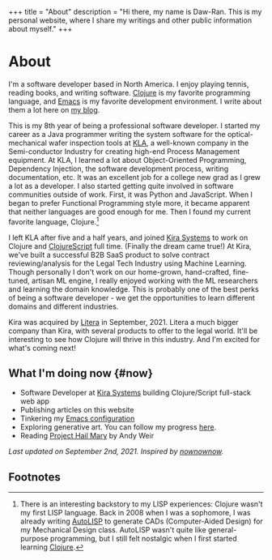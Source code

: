 +++
title = "About"
description = "Hi there, my name is Daw-Ran. This is my personal website, where I share my writings and other public information about myself."
+++

# About

I'm a software developer based in North America. I enjoy playing tennis, reading
books, and writing software.  [Clojure] is my favorite programming language, and
[Emacs] is my favorite development environment.  I write about them a lot here
on [my blog].

This is my 8th year of being a professional software developer.  I started my
career as a Java programmer writing the system software for the
optical-mechanical wafer inspection tools at [KLA], a well-known company in the
Semi-conductor Industry for creating high-end Process Management equipment.  At
KLA, I learned a lot about Object-Oriented Programming, Dependency Injection,
the software development process, writing documentation, etc.  It was an
excellent job for a college new grad as I grew a lot as a developer.  I also
started getting quite involved in software communities outside of work.  First,
it was Python and JavaScript.  When I began to prefer Functional Programming
style more, it became apparent that neither languages are good enough for me.
Then I found my current favorite language, Clojure.[^1]

I left KLA after five and a half years, and joined [Kira Systems] to work on
Clojure and [ClojureScript] full time.  (Finally the dream came true!)  At Kira,
we've built a successful B2B SaaS product to solve contract reviewing/analysis
for the Legal Tech Industry using Machine Learning.  Though personally I don't
work on our home-grown, hand-crafted, fine-tuned, artisan ML engine, I really
enjoyed working with the ML researchers and learning the domain knowledge.  This
is probably one of the best perks of being a software developer - we get the
opportunities to learn different domains and different industries.

Kira was acquired by [Litera] in September, 2021. Litera a much bigger company
than Kira, with several products to offer to the legal world. It'll be
interesting to see how Clojure will thrive in this industry. And I'm excited for
what's coming next!

## What I'm doing now {#now}

* Software Developer at [Kira Systems] building Clojure/Script full-stack web
  app
* Publishing articles on this website
* Tinkering my [Emacs configuration]
* Exploring generative art. You can follow my progress [here][sketchbook].
* Reading [Project Hail Mary] by Andy Weir

_Last updated on September 2nd, 2021. Inspired by [nownownow]._

## Footnotes

[^1]: There is an interesting backstory to my LISP experiences: Clojure wasn't
my first LISP language.  Back in 2008 when I was a sophomore, I was already
writing [AutoLISP] to generate CADs (Computer-Aided Design) for my Mechanical
Design class.  AutoLISP wasn't quite like general-purpose programming, but I
still felt nostalgic when I first started learning [Clojure].


[ClojureScript]: https://clojurescript.org/
[Clojure]: https://clojure.org/
[Emacs configuration]: https://github.com/dawranliou/emacs.d
[Emacs]: https://www.gnu.org/software/emacs/
[Kira Systems]: https://kirasystems.com/
[Project Hail Mary]: https://www.goodreads.com/book/show/54493401-project-hail-mary
[React]: https://reactjs.org/
[my blog]: @/blog/_index.md
[nownownow]: https://nownownow.com/about
[sketchbook]: https://github.com/dawranliou/sketch
[AutoLISP]:https://en.wikipedia.org/wiki/AutoLISP
[Litera]:https://www.litera.com/
[LISP]:https://en.wikipedia.org/wiki/Lisp_(programming_language)
[KLA]:https://www.kla-tencor.com/
